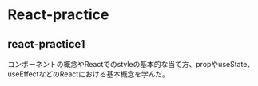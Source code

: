 # React-practice

## react-practice1
コンポーネントの概念やReactでのstyleの基本的な当て方、propやuseState、useEffectなどのReactにおける基本概念を学んだ。
